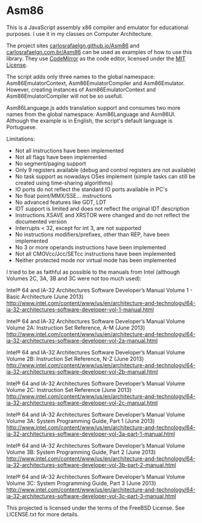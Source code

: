 Asm86
=====

This is a JavaScript assembly x86 compiler and emulator for educational purposes. I use it in my classes on Computer Architecture.

The project sites [carlosrafaelgn.github.io/Asm86](http://carlosrafaelgn.github.io/Asm86/) and [carlosrafaelgn.com.br/Asm86](https://carlosrafaelgn.com.br/Asm86/) can be used as examples of how to use this library. They use [CodeMirror](https://github.com/codemirror/codemirror) as the code editor, licensed under the [MIT License](https://github.com/codemirror/CodeMirror/blob/master/LICENSE).

The script adds only three names to the global namespace: Asm86EmulatorContext, Asm86EmulatorCompiler and Asm86Emulator. However, creating instances of Asm86EmulatorContext and Asm86EmulatorCompiler will not be so usefull.

Asm86Language.js adds translation support and consumes two more names from the global namespace: Asm86Language and Asm86UI. Although the example is in English, the script's default language is Portuguese.

Limitations:
- Not all instructions have been implemented
- Not all flags have been implemented
- No segment/paging support
- Only 9 registers available (debug and control registers are not available)
- No task support as nowadays OSes implement (simple tasks can still be created using time-sharing algorithms)
- IO ports do not reflect the standard IO ports available in PC's
- No float point/MMX/SSE... instructions
- No advanced features like GDT, LDT
- IDT support is limited and does not reflect the original IDT description
- Instructions XSAVE and XRSTOR were changed and do not reflect the documented version
- Interrupts < 32, except for int 3, are not supported
- No instructions modifiers/prefixes, other than REP, have been implemented
- No 3 or more operands instructions have been implemented
- Not all CMOVcc/Jcc/SETcc instructions have been implemented
- Neither protected mode nor virtual mode has been implemented

I tried to be as faithful as possible to the manuals from Intel (although Volumes 2C, 3A, 3B and 3C were not too much used):

Intel® 64 and IA-32 Architectures Software Developer’s Manual Volume 1 - Basic Architecture (June 2013)
http://www.intel.com/content/www/us/en/architecture-and-technology/64-ia-32-architectures-software-developer-vol-1-manual.html

Intel® 64 and IA-32 Architectures Software Developer’s Manual Volume Volume 2A: Instruction Set Reference, A-M (June 2013)
http://www.intel.com/content/www/us/en/architecture-and-technology/64-ia-32-architectures-software-developer-vol-2a-manual.html

Intel® 64 and IA-32 Architectures Software Developer’s Manual Volume Volume 2B: Instruction Set Reference, N-Z (June 2013)
http://www.intel.com/content/www/us/en/architecture-and-technology/64-ia-32-architectures-software-developer-vol-2b-manual.html

Intel® 64 and IA-32 Architectures Software Developer’s Manual Volume Volume 2C: Instruction Set Reference (June 2013)
http://www.intel.com/content/www/us/en/architecture-and-technology/64-ia-32-architectures-software-developer-vol-2c-manual.html

Intel® 64 and IA-32 Architectures Software Developer’s Manual Volume Volume 3A: System Programming Guide, Part 1 (June 2013)
http://www.intel.com/content/www/us/en/architecture-and-technology/64-ia-32-architectures-software-developer-vol-3a-part-1-manual.html

Intel® 64 and IA-32 Architectures Software Developer’s Manual Volume Volume 3B: System Programming Guide, Part 2 (June 2013)
http://www.intel.com/content/www/us/en/architecture-and-technology/64-ia-32-architectures-software-developer-vol-3b-part-2-manual.html

Intel® 64 and IA-32 Architectures Software Developer’s Manual Volume Volume 3C: System Programming Guide, Part 3 (June 2013)
http://www.intel.com/content/www/us/en/architecture-and-technology/64-ia-32-architectures-software-developer-vol-3c-part-3-manual.html

This projected is licensed under the terms of the FreeBSD License. See LICENSE.txt for more details.
